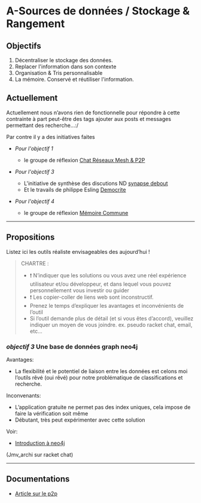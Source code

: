 
A-Sources de données / Stockage & Rangement
===

## Objectifs

1.	Décentraliser le stockage des données.
2.	Replacer l'information dans son contexte
3.	Organisation & Tris personnalisable 
4.	La mémoire. Conservé et réutiliser l'information.

## Actuellement

Actuellement nous n’avons rien de fonctionnelle pour répondre à cette contrainte à part peut-être des tags ajouter aux posts et messages permettant des recherche…:/

Par contre il y a des initiatives faites 
- _Pour l'objectif 1_
  - le groupe de réflexion [Chat Réseaux Mesh & P2P](https://wiki.nuitdebout.fr/wiki/R%C3%A9seaux_Mesh_%26_P2P)

- _Pour l'objectif 3_
  - L'initiative de synthèse des discutions ND [synapse debout](https://wiki.nuitdebout.fr/wiki/Ressources/SYNAPSES_DEBOUT)
  - Et le travails de philippe Esling [Democrite](https://github.com/esling/democrite)

- _Pour l'objectif 4_
  - le groupe de réflexion [Mémoire Commune](https://wiki.nuitdebout.fr/wiki/Villes/Paris/Accueil_et_coordination/M%C3%A9moire_Commune#Stockage_num.C3.A9rique)

---
## Propositions

Listez ici les outils réaliste envisageables des aujourd’hui !

> CHARTRE :
> -	:exclamation: N’indiquer que les solutions ou vous avez une réel expérience utilisateur et/ou développeur, et dans lequel vous pouvez personnellement vous investir ou guider
> -	:exclamation: Les copier-coller de liens web sont inconstructif.
> -	Prenez le temps d’expliquer les avantages et inconvénients de l’outil
> -	Si l’outil demande plus de détail (et si vous êtes d’accord), veuillez indiquer un moyen de vous joindre. ex. pseudo racket chat, email, etc…

### _objectif 3_ Une base de données graph neo4j

Avantages:

-	La flexibilité et le potentiel de liaison entre les données est celons moi l’outils rêvé (oui rêvé) pour notre problématique de classifications et recherche.

Inconvenants:

-	L’application gratuite ne permet pas des index uniques, cela impose de faire la vérification soit même
-	Débutant, très peut expérimenter avec cette solution

Voir:

- [Introduction à neo4j](http://logisima.developpez.com/tutoriel/nosql/neo4j/introduction-neo4j/#LI-E-8)

(Jmv_archi sur racket chat)

---
## Documentations

- [Article sur le p2p](http://schuler.developpez.com/articles/p2p/)
